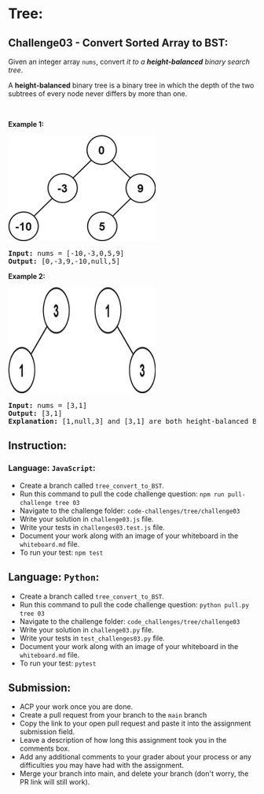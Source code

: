# Tree:

## Challenge03 - Convert Sorted Array to BST:

<p>Given an integer array <code>nums</code>, convert <em>it to a <strong>height-balanced</strong> binary search tree</em>.</p>

<p>A <strong>height-balanced</strong> binary tree is a binary tree in which the depth of the two subtrees of every node never differs by more than one.</p>

<p>&nbsp;</p>
<p><strong>Example 1:</strong></p>
<img alt="" src="../../../assets/tree/tree-03-ex1.jpg" style="width: 300px;height: 215px;">
<pre><strong>Input:</strong> nums = [-10,-3,0,5,9]
<strong>Output:</strong> [0,-3,9,-10,null,5]
</pre>

<p><strong>Example 2:</strong></p>
<img alt="" src="../../../assets/tree/tree-03-ex2.jpg" style="width: 300px;height: 215px;">
<pre><strong>Input:</strong> nums = [3,1]
<strong>Output:</strong> [3,1]
<strong>Explanation:</strong> [1,null,3] and [3,1] are both height-balanced BSTs.
</pre>

## Instruction:

### Language: `JavaScript`:

* Create a branch called `tree_convert_to_BST`.
* Run this command to pull the code challenge question: `npm run pull-challenge tree 03`
* Navigate to the challenge folder: `code-challenges/tree/challenge03`
* Write your solution in `challenge03.js` file.
* Write your tests in `challenges03.test.js` file.
* Document your work along with an image of your whiteboard in the `whiteboard.md` file.
* To run your test: `npm test`


## Language: `Python`:

* Create a branch called `tree_convert_to_BST`.
* Run this command to pull the code challenge question: `python pull.py tree 03`
* Navigate to the challenge folder: `code_challenges/tree/challenge03`
* Write your solution in `challenge03.py` file.
* Write your tests in `test_challenges03.py` file.
* Document your work along with an image of your whiteboard in the `whiteboard.md` file.
* To run your test: `pytest`


## Submission:
* ACP your work once you are done.
* Create a pull request from your branch to the `main` branch
* Copy the link to your open pull request and paste it into the assignment submission field.
* Leave a description of how long this assignment took you in the comments box.
* Add any additional comments to your grader about your process or any difficulties you may have had with the assignment.
* Merge your branch into main, and delete your branch (don't worry, the PR link will still work).